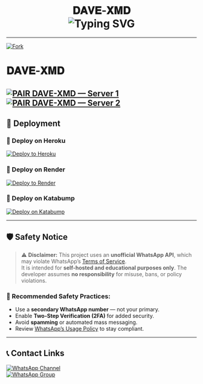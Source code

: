 <h1 align="center">
  𝐃𝐀𝐕𝐄-𝐗𝐌𝐃  
  <br>
  <img src="https://readme-typing-svg.herokuapp.com?font=monospace&size=24&duration=3000&pause=1000&color=00ADEF&center=true&vCenter=true&width=435&lines=Multi-device+WhatsApp+Bot;Powered+by+Baileys;Made+by+Gifted-Dave" alt="Typing SVG" />
</h1>

---

[![Fork](https://img.shields.io/badge/Fork%20Repo-DAVE--XMD-blue?style=for-the-badge&logo=github)](https://github.com/giftdee/DAVE-XMD/fork)


# 𝐃𝐀𝐕𝐄-𝐗𝐌𝐃

[![PAIR DAVE-XMD — Server 1](https://img.shields.io/badge/PAIR%20CODE%20SERVER%201-DAVE--XMD-blue?style=for-the-badge)](https://cypherxdomini-93c190b43dce.herokuapp.com/)  
[![PAIR DAVE-XMD — Server 2](https://img.shields.io/badge/PAIR%20CODE%20SERVER%202-DAVE--XMD-blue?style=for-the-badge)](https://dacmvexmd-pair-site.onrender.com/)
---

## 🚀 Deployment

### 📌 Deploy on Heroku
[![Deploy to Heroku](https://www.herokucdn.com/deploy/button.svg)](https://heroku.com/deploy?template=https://github.com/giftdee/DAVE-XMD)

### 📌 Deploy on Render
[![Deploy to Render](https://render.com/images/deploy-to-render-button.svg)](https://render.com/deploy)

### 📌 Deploy on Katabump
[![Deploy on Katabump](https://img.shields.io/badge/Deploy%20to-KATABUMP-orange?style=for-the-badge)](https://dashboard.katabump.com/auth/login#ce51a9)

---

## 🛡️ Safety Notice

> ⚠️ **Disclaimer:** This project uses an **unofficial WhatsApp API**, which may violate WhatsApp’s [Terms of Service](https://www.whatsapp.com/legal).  
> It is intended for **self-hosted and educational purposes only**. The developer assumes **no responsibility** for misuse, bans, or policy violations.

### 🔐 Recommended Safety Practices:
- Use a **secondary WhatsApp number** — not your primary.
- Enable **Two-Step Verification (2FA)** for added security.
- Avoid **spamming** or automated mass messaging.
- Review [WhatsApp’s Usage Policy](https://www.whatsapp.com/legal) to stay compliant.

---

## 📞 Contact Links

[![WhatsApp Channel](https://img.shields.io/badge/Join-Channel-green?style=for-the-badge&logo=whatsapp)](https://whatsapp.com/channel/0029VbApvFQ2Jl84lhONkc3k)  
[![WhatsApp Group](https://img.shields.io/badge/Join-Group-green?style=for-the-badge&logo=whatsapp)](https://chat.whatsapp.com/CaPeB0sVRTrL3aG6asYeAC)

